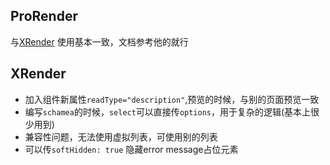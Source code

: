 ## ProRender

与[XRender](https://x-render.gitee.io/) 使用基本一致，文档参考他的就行

## XRender

- 加入组件新属性`readType="description"`,预览的时候，与别的页面预览一致
- 编写`schamea`的时候，`select`可以直接传`options`，用于复杂的逻辑(基本上很少用到)
- 兼容性问题，无法使用虚拟列表，可使用别的列表
- 可以传`softHidden: true` 隐藏error message占位元素

